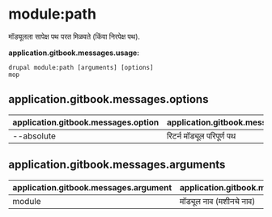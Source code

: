 # module:path
मॉड्यूलला सापेक्ष पथ परत मिळवते (किंवा निरपेक्ष पथ).

**application.gitbook.messages.usage:**
```
drupal module:path [arguments] [options]
mop
```

## application.gitbook.messages.options
application.gitbook.messages.option | application.gitbook.messages.details
-------|-------------
--absolute | रिटर्न मॉड्यूल परिपूर्ण पथ

## application.gitbook.messages.arguments
application.gitbook.messages.argument | application.gitbook.messages.details
---------|-------------
module | मॉड्यूल नाव (मशीनचे नाव)
